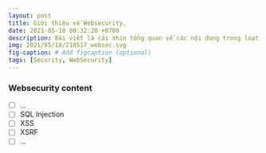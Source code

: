 ```yaml
---
layout: post
title: Giới thiệu về Websecurity,
date: 2021-05-18 00:32:20 +0700
description: Bài viết là cái nhìn tổng quan về các nội dung trong loạt bài viết Websecurity trên blog,
img: 2021/05/18/210517_websec.svg
fig-caption: # Add figcaption (optional)
tags: [Security, WebSecurity]
---
```


### Websecurity content

- [ ] ...
- [ ] SQL Injection
- [ ] XSS
- [ ] XSRF
- [ ] ...